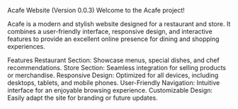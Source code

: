 Acafe Website (Version 0.0.3)
Welcome to the Acafe project!

Acafe is a modern and stylish website designed for a restaurant and store. It combines a user-friendly interface, responsive design, and interactive features to provide an excellent online presence for dining and shopping experiences.

Features
Restaurant Section: Showcase menus, special dishes, and chef recommendations.
Store Section: Seamless integration for selling products or merchandise.
Responsive Design: Optimized for all devices, including desktops, tablets, and mobile phones.
User-Friendly Navigation: Intuitive interface for an enjoyable browsing experience.
Customizable Design: Easily adapt the site for branding or future updates.
